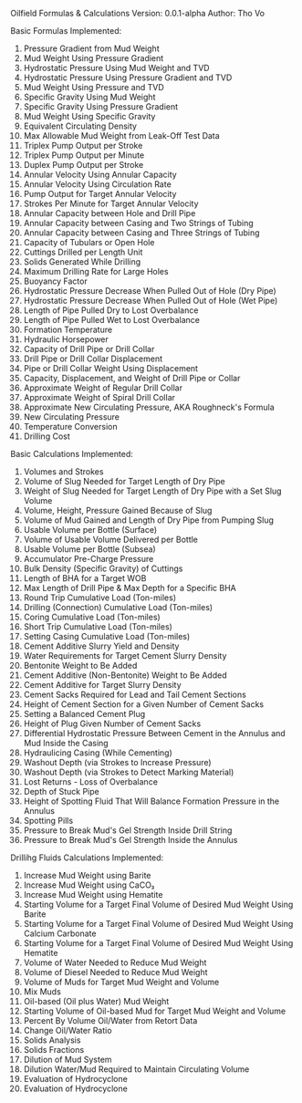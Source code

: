 Oilfield Formulas & Calculations
Version: 0.0.1-alpha
Author: Tho Vo

Basic Formulas Implemented:
1. Pressure Gradient from Mud Weight
2. Mud Weight Using Pressure Gradient
3. Hydrostatic Pressure Using Mud Weight and TVD
4. Hydrostatic Pressure Using Pressure Gradient and TVD
5. Mud Weight Using Pressure and TVD
6. Specific Gravity Using Mud Weight
7. Specific Gravity Using Pressure Gradient
8. Mud Weight Using Specific Gravity
9. Equivalent Circulating Density
10. Max Allowable Mud Weight from Leak-Off Test Data
11. Triplex Pump Output per Stroke
12. Triplex Pump Output per Minute
13. Duplex Pump Output per Stroke
14. Annular Velocity Using Annular Capacity
15. Annular Velocity Using Circulation Rate
16. Pump Output for Target Annular Velocity
17. Strokes Per Minute for Target Annular Velocity
18. Annular Capacity between Hole and Drill Pipe
19. Annular Capacity between Casing and Two Strings of Tubing
20. Annular Capacity between Casing and Three Strings of Tubing
21. Capacity of Tubulars or Open Hole
22. Cuttings Drilled per Length Unit
23. Solids Generated While Drilling
24. Maximum Drilling Rate for Large Holes
25. Buoyancy Factor
26. Hydrostatic Pressure Decrease When Pulled Out of Hole (Dry Pipe)
27. Hydrostatic Pressure Decrease When Pulled Out of Hole (Wet Pipe)
28. Length of Pipe Pulled Dry to Lost Overbalance
29. Length of Pipe Pulled Wet to Lost Overbalance
30. Formation Temperature
31. Hydraulic Horsepower
32. Capacity of Drill Pipe or Drill Collar
33. Drill Pipe or Drill Collar Displacement
34. Pipe or Drill Collar Weight Using Displacement
35. Capacity, Displacement, and Weight of Drill Pipe or Collar
36. Approximate Weight of Regular Drill Collar
37. Approximate Weight of Spiral Drill Collar
38. Approximate New Circulating Pressure, AKA Roughneck's Formula
39. New Circulating Pressure
40. Temperature Conversion
41. Drilling Cost

Basic Calculations Implemented:
1. Volumes and Strokes
2. Volume of Slug Needed for Target Length of Dry Pipe
3. Weight of Slug Needed for Target Length of Dry Pipe with a Set Slug Volume
4. Volume, Height, Pressure Gained Because of Slug
5. Volume of Mud Gained and Length of Dry Pipe from Pumping Slug
6. Usable Volume per Bottle (Surface)
7. Volume of Usable Volume Delivered per Bottle
8. Usable Volume per Bottle (Subsea)
9. Accumulator Pre-Charge Pressure
10. Bulk Density (Specific Gravity) of Cuttings
11. Length of BHA for a Target WOB
12. Max Length of Drill Pipe & Max Depth for a Specific BHA
13. Round Trip Cumulative Load (Ton-miles)
14. Drilling (Connection) Cumulative Load (Ton-miles)
15. Coring Cumulative Load (Ton-miles)
16. Short Trip Cumulative Load (Ton-miles)
17. Setting Casing Cumulative Load (Ton-miles)
18. Cement Additive Slurry Yield and Density
19. Water Requirements for Target Cement Slurry Density
20. Bentonite Weight to Be Added
21. Cement Additive (Non-Bentonite) Weight to Be Added
22. Cement Additive for Target Slurry Density
23. Cement Sacks Required for Lead and Tail Cement Sections
24. Height of Cement Section for a Given Number of Cement Sacks
25. Setting a Balanced Cement Plug
26. Height of Plug Given Number of Cement Sacks
27. Differential Hydrostatic Pressure Between Cement in the Annulus and Mud Inside the Casing
28. Hydraulicing Casing (While Cementing)
29. Washout Depth (via Strokes to Increase Pressure)
30. Washout Depth (via Strokes to Detect Marking Material)
31. Lost Returns - Loss of Overbalance
32. Depth of Stuck Pipe
33. Height of Spotting Fluid That Will Balance Formation Pressure in the Annulus
34. Spotting Pills
35. Pressure to Break Mud's Gel Strength Inside Drill String
36. Pressure to Break Mud's Gel Strength Inside the Annulus

Drillihg Fluids Calculations Implemented:
1. Increase Mud Weight using Barite
2. Increase Mud Weight using CaCO₃
3. Increase Mud Weight using Hematite
4. Starting Volume for a Target Final Volume of Desired Mud Weight Using Barite
5. Starting Volume for a Target Final Volume of Desired Mud Weight Using Calcium Carbonate
6. Starting Volume for a Target Final Volume of Desired Mud Weight Using Hematite
7. Volume of Water Needed to Reduce Mud Weight
8. Volume of Diesel Needed to Reduce Mud Weight
9. Volume of Muds for Target Mud Weight and Volume
10. Mix Muds
11. Oil-based (Oil plus Water) Mud Weight
12. Starting Volume of Oil-based Mud for Target Mud Weight and Volume
13. Percent By Volume Oil/Water from Retort Data
14. Change Oil/Water Ratio
15. Solids Analysis
16. Solids Fractions
17. Dilution of Mud System
18. Dilution Water/Mud Required to Maintain Circulating Volume
19. Evaluation of Hydrocyclone
20. Evaluation of Hydrocyclone
